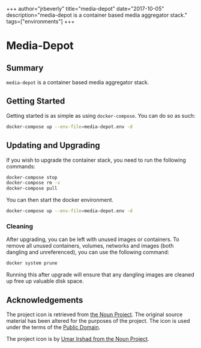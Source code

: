 +++
author="jrbeverly"
title="media-depot"
date="2017-10-05"
description="media-depot is a container based media aggregator stack."
tags=["environments"]
+++
# Media-Depot

## Summary

`media-depot` is a container based media aggregator stack.

## Getting Started

Getting started is as simple as using `docker-compose`. You can do so as such:

```bash
docker-compose up --env-file=media-depot.env -d
```

## Updating and Upgrading

If you wish to upgrade the container stack, you need to run the following commands:

```bash
docker-compose stop
docker-compose rm -v
docker-compose pull
```

You can then start the docker environment.

```bash
docker-compose up --env-file=media-depot.env -d
```

### Cleaning

After upgrading, you can be left with unused images or containers. To remove all unused containers, volumes, networks and images (both dangling and unreferenced), you can use the following command:

```bash
docker system prune
```

Running this after upgrade will ensure that any dangling images are cleaned up free up valuable disk space.

## Acknowledgements

The project icon is retrieved from [the Noun Project](docs/icon/icon.json). The original source material has been altered for the purposes of the project. The icon is used under the terms of the [Public Domain](https://creativecommons.org/publicdomain/zero/1.0/).

The project icon is by [Umar Irshad from the Noun Project](https://thenounproject.com/term/tv/169691/).